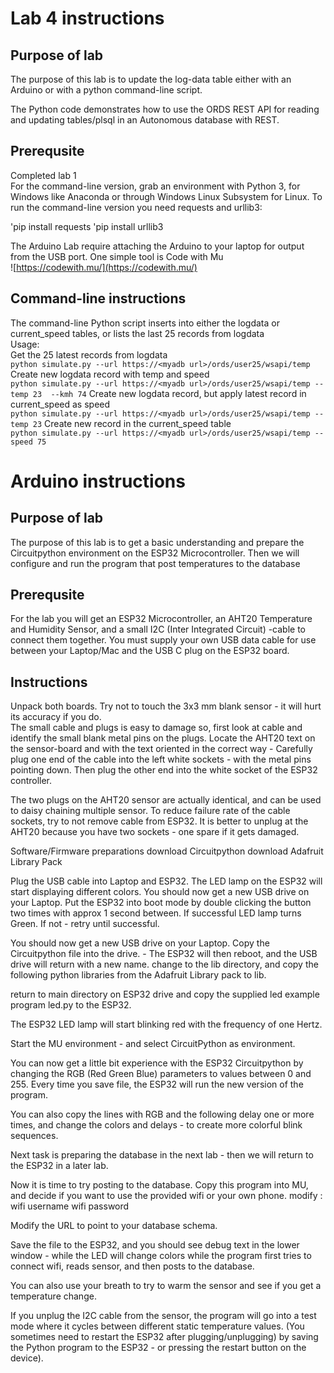 # Lab 4 instructions

## Purpose of lab

The purpose of this lab is to update the log-data table either with an Arduino or with a python command-line script.

The Python code demonstrates how to use the ORDS REST API for reading and updating tables/plsql in an Autonomous database with REST.  

## Prerequsite

Completed lab 1  
For the command-line version, grab an environment with Python 3, for Windows like Anaconda or through Windows Linux Subsystem for Linux.
To run the command-line version you need requests and urllib3:

'pip install requests
'pip install urllib3

The Arduino Lab require attaching the Arduino to your laptop for output from the USB port.
One simple tool is Code with Mu  
![https://codewith.mu/](https://codewith.mu/)  


## Command-line instructions

The command-line Python script inserts into either the logdata or current_speed tables, or lists the last 25 records from logdata  
Usage:  
Get the 25 latest records from logdata  
`python simulate.py --url https://<myadb url>/ords/user25/wsapi/temp` 
Create new logdata record with temp and speed  
`python simulate.py --url https://<myadb url>/ords/user25/wsapi/temp --temp 23  --kmh 74` 
Create new logdata record, but apply latest record in current_speed as speed  
`python simulate.py --url https://<myadb url>/ords/user25/wsapi/temp --temp 23` 
Create new record in the current_speed table  
`python simulate.py --url https://<myadb url>/ords/user25/wsapi/temp --speed 75` 

# Arduino instructions

## Purpose of lab

The purpose of this lab is to get a basic understanding and prepare the Circuitpython environment on the ESP32 Microcontroller.
Then we will configure and run the program that post temperatures to the database

## Prerequsite

For the lab you will get an ESP32 Microcontroller, an AHT20 Temperature and Humidity Sensor, and a small I2C (Inter Integrated Circuit) -cable to connect them together.
You must supply your own USB data cable for use between your Laptop/Mac and the USB C plug on the ESP32 board. 

## Instructions

Unpack both boards. Try not to touch the 3x3 mm blank sensor - it will hurt its accuracy if you do.  
The small cable and plugs is easy to damage so, first look at cable and identify the small blank metal pins on the plugs.  Locate the AHT20 text on the sensor-board and with the text oriented in the correct way - Carefully plug one end of the cable into the left white sockets - with the metal pins pointing down.  Then plug the other end into the white socket of the ESP32 controller.

The two plugs on the AHT20 sensor are actually identical, and can be used to daisy chaining multiple sensor.  To reduce failure rate of the cable sockets, try to not remove cable from ESP32.  It is better to unplug at the AHT20 because you have two sockets - one spare if it gets damaged.

Software/Firmware preparations
download Circuitpython
download Adafruit Library Pack

Plug the USB cable into Laptop and ESP32.
The LED lamp on the ESP32 will start displaying different colors.
You should now get a new USB drive on your Laptop.
Put the ESP32 into boot mode by double clicking the button two times with approx 1 second between.  If successful LED lamp turns Green.  If not - retry until successful.

You should now get a new USB drive on your Laptop.
Copy the Circuitpython file into the drive. - The ESP32 will then reboot, and the USB drive will return with a new name.
change to the lib directory, and copy the following python libraries from the Adafruit Library pack to lib.


return to main directory on ESP32 drive and copy the supplied led example program led.py to the ESP32.

The ESP32 LED lamp will start blinking red with the frequency of one Hertz.

Start the MU environment - and select CircuitPython as environment.

You can now get a little bit experience with the ESP32 Circuitpython by changing the RGB (Red Green Blue) parameters to values between 0 and 255.  Every time you save file, the ESP32 will run the new version of the program.

You can also copy the lines with RGB and the following delay one or more times, and change the colors and delays - to create more colorful blink sequences.

Next task is preparing the database in the next lab - then we will return to the ESP32 in a later lab.

Now it is time to try posting to the database.
Copy this program into MU, and decide if you want to use the provided wifi or your own phone.
modify :
wifi username
wifi password

Modify the URL to point to your database schema.

Save the file to the ESP32, and you should see debug text in the lower window - while the LED will change colors while the program first tries to connect wifi, reads sensor, and then posts to the database.

You can also use your breath to try to warm the sensor and see if you get a temperature change.

If you unplug the I2C cable from the sensor, the program will go into a test mode where it cycles between different static temperature values. (You sometimes need to restart the ESP32 after plugging/unplugging) by saving the Python program to the ESP32 - or pressing the restart button on the device).

  




